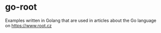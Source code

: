 # go-root
Examples written in Golang that are used in articles about the Go language on https://www.root.cz
